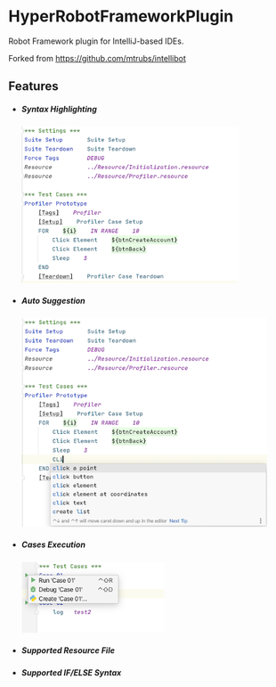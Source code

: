 # HyperRobotFrameworkPlugin
<!-- Plugin description -->
Robot Framework plugin for IntelliJ-based IDEs.

Forked from https://github.com/mtrubs/intellibot
## Features
* ##### Syntax Highlighting
    ![](docs/imgs/syntax_highlighting.png)
* ##### Auto Suggestion
    ![](docs/imgs/auto_suggestion.png)
* ##### Cases Execution
    ![](docs/imgs/cases_execution.png)
* ##### Supported Resource File
* ##### Supported IF/ELSE Syntax
<!-- Plugin description end -->
